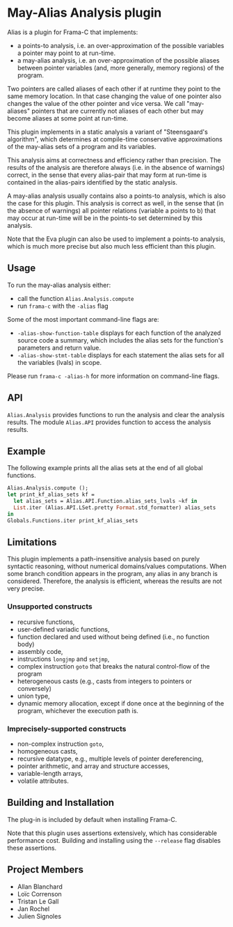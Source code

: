# May-Alias Analysis plugin

Alias is a plugin for Frama-C that implements:

- a points-to analysis, i.e. an over-approximation of the possible variables a
  pointer may point to at run-time.
- a may-alias analysis, i.e. an over-approximation of the possible aliases
  between pointer variables (and, more generally, memory regions) of the
  program.

Two pointers are called aliases of each other if at runtime they point to the
same memory location. In that case changing the value of one pointer also
changes the value of the other pointer and vice versa.
We call "may-aliases" pointers that are currently not aliases of each other
but may become aliases at some point at run-time.

This plugin implements in a static analysis a variant of "Steensgaard's
algorithm", which determines at compile-time conservative approximations of
the may-alias sets of a program and its variables.

This analysis aims at correctness and efficiency rather than precision. The
results of the analysis are therefore always (i.e. in the absence of warnings)
correct, in the sense that every alias-pair that may form at run-time is
contained in the alias-pairs identified by the static analysis.

A may-alias analysis usually contains also a points-to analysis, which
is also the case for this plugin. This analysis is correct as well, in the
sense that (in the absence of warnings) all pointer relations (variable a
points to b) that may occur at run-time will be in the points-to set determined
by this analysis.

Note that the Eva plugin can also be used to implement a points-to analysis,
which is much more precise but also much less efficient than this plugin.

## Usage

To run the may-alias analysis either:

- call the function `Alias.Analysis.compute`
- run `frama-c` with the `-alias` flag

Some of the most important command-line flags are:

- `-alias-show-function-table` displays for each function of the analyzed
  source code a summary, which includes the alias sets for the function's
  parameters and return value.
- `-alias-show-stmt-table` displays for each statement the alias sets for all
  the variables (lvals) in scope.

Please run `frama-c -alias-h` for more information on command-line flags.

## API

`Alias.Analysis` provides functions to run the analysis and clear the analysis
results.
The module `Alias.API` provides function to access the analysis results.

## Example

The following example prints all the alias sets at the end of all global
functions.

```ocaml
Alias.Analysis.compute ();
let print_kf_alias_sets kf =
  let alias_sets = Alias.API.Function.alias_sets_lvals ~kf in
  List.iter (Alias.API.LSet.pretty Format.std_formatter) alias_sets
in
Globals.Functions.iter print_kf_alias_sets
```

## Limitations

This plugin implements a path-insensitive analysis based on purely syntactic
reasoning, without numerical domains/values computations. When some branch
condition appears in the program, any alias in any branch is considered.
Therefore, the analysis is efficient, whereas the results are not very precise.

### Unsupported constructs
- recursive functions,
- user-defined variadic functions,
- function declared and used without being defined (i.e., no function body)
- assembly code,
- instructions `longjmp` and `setjmp`,
- complex instruction `goto` that breaks the natural control-flow of the program
- heterogeneous casts (e.g., casts from integers to pointers or conversely)
- union type,
- dynamic memory allocation, except if done once at the beginning of the
  program, whichever the execution path is.

### Imprecisely-supported constructs
- non-complex instruction `goto`,
- homogeneous casts,
- recursive datatype, e.g., multiple levels of pointer dereferencing,
- pointer arithmetic, and array and structure accesses,
- variable-length arrays,
- volatile attributes.

## Building and Installation

The plug-in is included by default when installing Frama-C.

Note that this plugin uses assertions extensively, which has considerable
performance cost. Building and installing using the `--release` flag disables
these assertions.

## Project Members

- Allan Blanchard
- Loïc Correnson
- Tristan Le Gall
- Jan Rochel
- Julien Signoles
